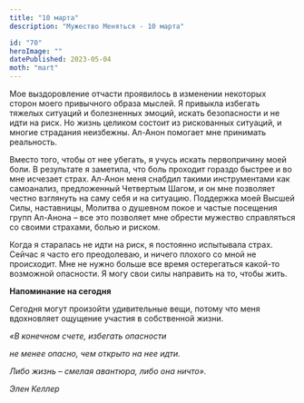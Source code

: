 ```yaml
---
title: "10 марта"
description: "Мужество Меняться - 10 марта"

id: "70"
heroImage: ""
datePublished: 2023-05-04
moth: "mart"
---
```


Мое выздоровление отчасти проявилось в изменении некоторых сторон моего
привычного образа мыслей. Я привыкла избегать тяжелых ситуаций и болезненных
эмоций, искать безопасности и не идти на риск. Но жизнь целиком состоит из
рискованных ситуаций, и многие страдания неизбежны. Ал-Анон помогает мне
принимать реальность.

Вместо того, чтобы от нее убегать, я учусь искать первопричину моей боли. В
результате я заметила, что боль проходит гораздо быстрее и во мне исчезает
страх. Ал-Анон меня снабдил такими инструментами как самоанализ, предложенный
Четвертым Шагом, и он мне позволяет честно взглянуть на саму себя и на
ситуацию. Поддержка моей Высшей Силы, наставницы, Молитва о душевном покое и
частые посещения групп Ал-Анона – все это позволяет мне обрести мужество
справляться со своими страхами, болью и риском.

Когда я старалась не идти на риск, я постоянно испытывала страх. Сейчас я
часто его преодолеваю, и ничего плохого со мной не происходит. Мне не нужно
больше все время остерегаться какой-то возможной опасности. Я могу свои силы
направить на то, чтобы жить.

**Напоминание на сегодня**

Сегодня могут произойти удивительные вещи, потому что меня вдохновляет
ощущение участия в собственной жизни.

_«В конечном счете, избегать опасности_

_не менее опасно, чем открыто на нее идти._

_Либо жизнь – смелая авантюра, либо она ничто»._

_Элен Келлер_

